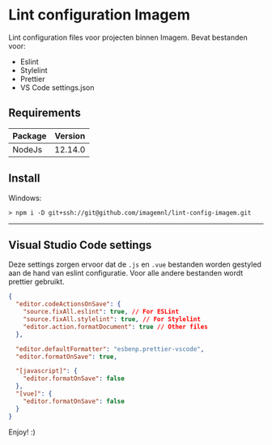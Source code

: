 # Lint configuration Imagem

Lint configuration files voor projecten binnen Imagem.
Bevat bestanden voor:
- Eslint
- Stylelint
- Prettier
- VS Code settings.json

## Requirements

| Package | Version |
| ------- | ------- |
| NodeJs  | 12.14.0 |

## Install

Windows:
```
> npm i -D git+ssh://git@github.com/imagemnl/lint-config-imagem.git
```

---

## Visual Studio Code settings

Deze settings zorgen ervoor dat de `.js` en `.vue` bestanden worden gestyled aan de hand van eslint configuratie. Voor alle andere bestanden wordt prettier gebruikt.

```json
{
  "editor.codeActionsOnSave": {
    "source.fixAll.eslint": true, // For ESLint
    "source.fixAll.stylelint": true, // For Stylelint
    "editor.action.formatDocument": true // Other files
  },

  "editor.defaultFormatter": "esbenp.prettier-vscode",
  "editor.formatOnSave": true,

  "[javascript]": {
    "editor.formatOnSave": false
  },
  "[vue]": {
    "editor.formatOnSave": false
  }
}
```

Enjoy! :)
